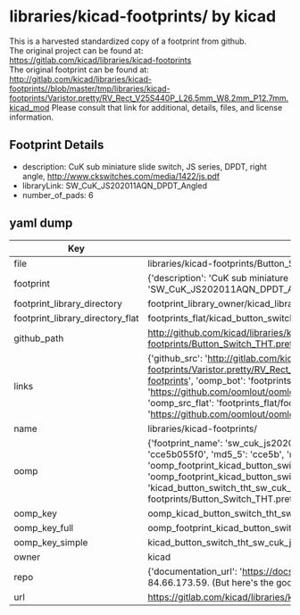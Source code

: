 # libraries/kicad-footprints/ by kicad  
This is a harvested standardized copy of a footprint from github.  
The original project can be found at:  
https://gitlab.com/kicad/libraries/kicad-footprints  
The original footprint can be found at:
http://gitlab.com/kicad/libraries/kicad-footprints//blob/master/tmp/libraries/kicad-footprints/Varistor.pretty/RV_Rect_V25S440P_L26.5mm_W8.2mm_P12.7mm.kicad_mod
Please consult that link for additional, details, files, and license information.  
## Footprint Details
* description: CuK sub miniature slide switch, JS series, DPDT, right angle, http://www.ckswitches.com/media/1422/js.pdf  
* libraryLink: SW_CuK_JS202011AQN_DPDT_Angled  
* number_of_pads: 6  
## yaml dump  
| Key | Value |  
| --- | --- |  
| file | libraries/kicad-footprints/Button_Switch_THT.pretty/SW_CuK_JS202011AQN_DPDT_Angled.kicad_mod |  
| footprint | {'description': 'CuK sub miniature slide switch, JS series, DPDT, right angle, http://www.ckswitches.com/media/1422/js.pdf', 'libraryLink': 'SW_CuK_JS202011AQN_DPDT_Angled', 'number_of_pads': 6} |  
| footprint_library_directory | footprint_library_owner/kicad_libraries/kicad-footprints/ |  
| footprint_library_directory_flat | footprints_flat/kicad_button_switch_tht_sw_cuk_js202011aqn_dpdt_angled/working |  
| github_path | http://github.com/kicad/libraries/kicad-footprints//blob/master/tmp/libraries/kicad-footprints/Button_Switch_THT.pretty/SW_CuK_JS202011AQN_DPDT_Angled.kicad_mod |  
| links | {'github_src': 'http://gitlab.com/kicad/libraries/kicad-footprints//blob/master/tmp/libraries/kicad-footprints/Varistor.pretty/RV_Rect_V25S440P_L26.5mm_W8.2mm_P12.7mm.kicad_mod', 'github_src_repo': 'https://gitlab.com/kicad/libraries/kicad-footprints', 'oomp_bot': 'footprints/kicad_button_switch_tht_sw_cuk_js202011aqn_dpdt_angled/working', 'oomp_bot_github': 'https://github.com/oomlout/oomlout_oomp_footprint_bot/tree/main/footprints/kicad_button_switch_tht_sw_cuk_js202011aqn_dpdt_angled/working', 'oomp_src_flat': 'footprints_flat/footprints_flat/kicad_button_switch_tht_sw_cuk_js202011aqn_dpdt_angled/working', 'oomp_src_flat_github': 'https://github.com/oomlout/oomlout_oomp_footprint_src/tree/main/footprints_flat/kicad_button_switch_tht_sw_cuk_js202011aqn_dpdt_angled/working'} |  
| name | libraries/kicad-footprints/ |  
| oomp | {'footprint_name': 'sw_cuk_js202011aqn_dpdt_angled', 'library_name': 'button_switch_tht', 'md5': 'cce5b055f0a113d9f6fa2596b7be8f2c', 'md5_10': 'cce5b055f0', 'md5_5': 'cce5b', 'md5_6': 'cce5b0', 'oomp_key': 'oomp_kicad_button_switch_tht_sw_cuk_js202011aqn_dpdt_angled', 'oomp_key_extra': 'oomp_footprint_kicad_button_switch_tht_sw_cuk_js202011aqn_dpdt_angled', 'oomp_key_full': 'oomp_footprint_kicad_button_switch_tht_sw_cuk_js202011aqn_dpdt_angled_cce5b0', 'oomp_key_simple': 'kicad_button_switch_tht_sw_cuk_js202011aqn_dpdt_angled', 'original_filename': 'libraries/kicad-footprints/Button_Switch_THT.pretty/SW_CuK_JS202011AQN_DPDT_Angled.kicad_mod', 'owner_name': 'kicad'} |  
| oomp_key | oomp_kicad_button_switch_tht_sw_cuk_js202011aqn_dpdt_angled |  
| oomp_key_full | oomp_footprint_kicad_button_switch_tht_sw_cuk_js202011aqn_dpdt_angled |  
| oomp_key_simple | kicad_button_switch_tht_sw_cuk_js202011aqn_dpdt_angled |  
| owner | kicad |  
| repo | {'documentation_url': 'https://docs.github.com/rest/overview/resources-in-the-rest-api#rate-limiting', 'message': "API rate limit exceeded for 84.66.173.59. (But here's the good news: Authenticated requests get a higher rate limit. Check out the documentation for more details.)"} |  
| url | https://gitlab.com/kicad/libraries/kicad-footprints |  

